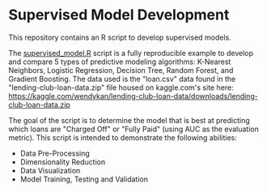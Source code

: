 # Supervised Model Development
This repository contains an R script to develop supervised models.

The [supervised_model.R]() script is a fully reproducible example to develop and compare 5 types of predictive modeling algorithms: K-Nearest Neighbors, Logistic Regression, Decision Tree, Random Forest, and Gradient Boosting. The data used is the "loan.csv" data found in the "lending-club-loan-data.zip" file housed on kaggle.com's site here: https://kaggle.com/wendykan/lending-club-loan-data/downloads/lending-club-loan-data.zip

The goal of the script is to determine the model that is best at predicting which loans are "Charged Off" or "Fully Paid" (using AUC as the evaluation metric). This script is intended to demonstrate the following abilities:
- Data Pre-Processing
- Dimensionality Reduction
- Data Visualization
- Model Training, Testing and Validation
